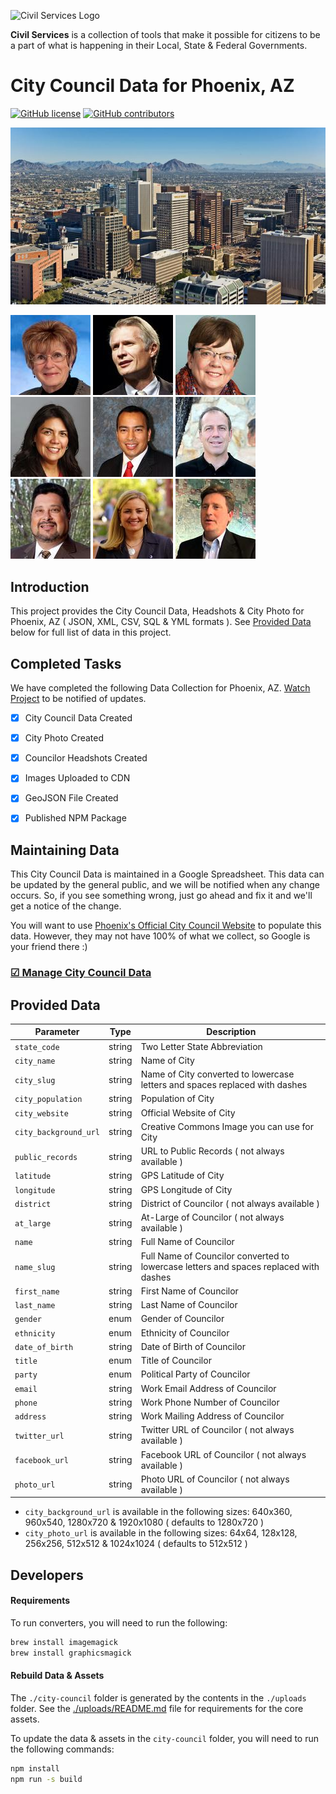 ![Civil Services Logo](https://raw.githubusercontent.com/CivilServiceUSA/api/master/docs/img/logo.png "Civil Services Logo")

__Civil Services__ is a collection of tools that make it possible for citizens to be a part of what is happening in their Local, State & Federal Governments.

City Council Data for Phoenix, AZ
===

[![GitHub license](https://img.shields.io/badge/license-MIT-blue.svg?style=flat)](https://raw.githubusercontent.com/CivilServiceUSA/city-council-az-phoenix/master/LICENSE)  [![GitHub contributors](https://img.shields.io/github/contributors/CivilServiceUSA/city-council-az-phoenix.svg)](https://github.com/CivilServiceUSA/city-council-az-phoenix/graphs/contributors)

![Phoenix, AZ](city-council/images/backgrounds/640x360/city.jpg "Phoenix, AZ")


![Thelda Williams](city-council/images/headshots/128x128/thelda-williams.jpg "Thelda Williams")
![Jim Waring](city-council/images/headshots/128x128/jim-waring.jpg "Jim Waring")
![Debra Stark](city-council/images/headshots/128x128/debra-stark.jpg "Debra Stark")
![Laura Pastor](city-council/images/headshots/128x128/laura-pastor.jpg "Laura Pastor")
![Daniel Valenzuela](city-council/images/headshots/128x128/daniel-valenzuela.jpg "Daniel Valenzuela")
![Sal DiCiccio](city-council/images/headshots/128x128/sal-diciccio.jpg "Sal DiCiccio")
![Michael Nowakowski](city-council/images/headshots/128x128/michael-nowakowski.jpg "Michael Nowakowski")
![Kate Gallego](city-council/images/headshots/128x128/kate-gallego.jpg "Kate Gallego")
![Greg Stanton](city-council/images/headshots/128x128/greg-stanton.jpg "Greg Stanton")

Introduction
---

This project provides the City Council Data, Headshots & City Photo for Phoenix, AZ ( JSON, XML, CSV, SQL & YML formats ).  See [Provided Data](#provided-data) below for full list of data in this project.


Completed Tasks
---

We have completed the following Data Collection for Phoenix, AZ. [Watch Project](https://github.com/CivilServiceUSA/city-council-az-phoenix/subscription) to be notified of updates.

- [X] City Council Data Created
- [X] City Photo Created
- [X] Councilor Headshots Created
- [X] Images Uploaded to CDN
- [X] GeoJSON File Created
- [X] Published NPM Package


Maintaining Data
---

This City Council Data is maintained in a Google Spreadsheet.  This data can be updated by the general public, and we will be notified when any change occurs.  So, if you see something wrong, just go ahead and fix it and we'll get a notice of the change.

You will want to use [Phoenix's Official City Council Website](https://www.phoenix.gov/mayorcouncil) to populate this data. However, they may not have 100% of what we collect, so Google is your friend there :)

### [☑ Manage City Council Data](http://bit.ly/city-council-az-phoenix)


Provided Data
---

Parameter             | Type   | Description
----------------------|--------|----------------
`state_code`          | string | Two Letter State Abbreviation
`city_name`           | string | Name of City
`city_slug`           | string | Name of City converted to lowercase letters and spaces replaced with dashes
`city_population`     | string | Population of City
`city_website`        | string | Official Website of City
`city_background_url` | string | Creative Commons Image you can use for City
`public_records`      | string | URL to Public Records ( not always available )
`latitude`            | string | GPS Latitude of City
`longitude`           | string | GPS Longitude of City
`district`            | string | District of Councilor ( not always available )
`at_large`            | string | At-Large of Councilor ( not always available )
`name`                | string | Full Name of Councilor
`name_slug`           | string | Full Name of Councilor converted to lowercase letters and spaces replaced with dashes
`first_name`          | string | First Name of Councilor
`last_name`           | string | Last Name of Councilor
`gender`              | enum   | Gender of Councilor
`ethnicity`           | enum   | Ethnicity of Councilor
`date_of_birth`       | string | Date of Birth of Councilor
`title`               | enum   | Title of Councilor
`party`               | enum   | Political Party of Councilor
`email`               | string | Work Email Address of Councilor
`phone`               | string | Work Phone Number of Councilor
`address`             | string | Work Mailing Address of Councilor
`twitter_url`         | string | Twitter URL of Councilor ( not always available )
`facebook_url`        | string | Facebook URL of Councilor ( not always available )
`photo_url`           | string | Photo URL of Councilor ( not always available )

* `city_background_url` is available in the following sizes: 640x360, 960x540, 1280x720 & 1920x1080 ( defaults to 1280x720 )
* `city_photo_url` is available in the following sizes: 64x64, 128x128, 256x256, 512x512 & 1024x1024 ( defaults to 512x512 )


Developers
---

#### Requirements

To run converters, you will need to run the following:

```bash
brew install imagemagick
brew install graphicsmagick
```

#### Rebuild Data & Assets

The `./city-council` folder is generated by the contents in the `./uploads` folder.  See the [./uploads/README.md](./uploads/README.md) file for requirements for the core assets.

To update the data & assets in the `city-council` folder, you will need to run the following commands:

```bash
npm install
npm run -s build
```